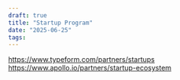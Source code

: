```yaml
---
draft: true
title: "Startup Program"
date: "2025-06-25"
tags: 
---
```

https://www.typeform.com/partners/startups
https://www.apollo.io/partners/startup-ecosystem